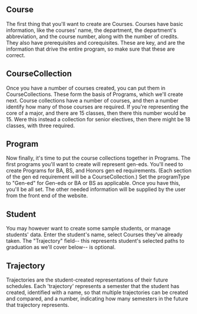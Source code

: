 Course
---

The first thing that you'll want to create are Courses. Courses have basic information, like the courses' name, the department, the department's abbreviation, and the course number, along with the number of credits. They also have prerequisites and corequisites. These are key, and are the information that drive the entire program, so make sure that these are correct.

CourseCollection
---

Once you have a number of courses created, you can put them in CourseCollections. These form the basis of Programs, which we'll create next. Course collections have a number of courses, and then a number identify how many of those courses are required. If you're representing the core of a major, and there are 15 classes, then there this number would be 15. Were this instead a collection for senior electives, then there might be 18 classes, with three required.

Program
---

Now finally, it's time to put the course collections together in Programs. The first programs you'll want to create will represent gen-eds. You'll need to create Programs for BA, BS, and Honors gen ed requirements. (Each section of the gen ed requirement will be a CourseCollection.) Set the programType to "Gen-ed" for Gen-eds or BA or BS as applicable. Once you have this, you'll be all set. The other needed information will be supplied by the user from the front end of the website.

Student
---
You may however want to create some sample students, or manage students' data. Enter the student's name, select Courses they've already taken. The "Trajectory" field-- this represents student's selected paths to graduation as we'll cover below-- is optional.

Trajectory
---

Trajectories are the student-created representations of their future schedules. Each 'trajectory' represents a semester that the student has created, identified with a name, so that multiple trajectories can be created and compared, and a number, indicating how many semesters in the future that trajectory represents.
